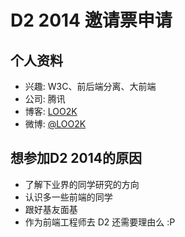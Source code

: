 # D2 2014 邀请票申请

## 个人资料

- 兴趣: W3C、前后端分离、大前端
- 公司: 腾讯
- 博客: [LOO2K](http://loo2k.com)
- 微博: [@LOO2K](http://weibo.com/loo2k)

## 想参加D2 2014的原因

- 了解下业界的同学研究的方向
- 认识多一些前端的同学
- 跟好基友面基
- 作为前端工程师去 D2 还需要理由么 :P
